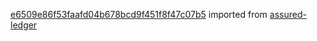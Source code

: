 [e6509e86f53faafd04b678bcd9f451f8f47c07b5](https://github.com/insolar/assured-ledger/commit/e6509e86f53faafd04b678bcd9f451f8f47c07b5) imported from [assured-ledger](https://github.com/insolar/assured-ledger)
